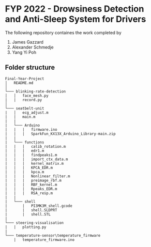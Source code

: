 # FYP 2022 - Drowsiness Detection and Anti-Sleep System for Drivers

The following repository containes the work completed by
1. James Gazzard
2. Alexander Schmedje
3. Yang Yi Poh

## Folder structure
```
Final-Year-Project
│   README.md    
│
└─── blinking-rate-detection
│   │   face_mesh.py
|   |   record.py
│   
└─── seatbelt-unit
|   │   ecg_adjust.m
|   |   main.m
|   |
|   └─── Arduino
|   |   |   firmware.ino
|   |   |   SparkFun_KX13X_Arduino_Library-main.zip
|   |
|   └─── functions
|   |   |   calib_rotation.m
|   |   |   edr1.m
|   |   |   findpeaks1.m
|   |   |   import_ctx_data.m
|   |   |   kernel_matrix.m
|   |   |   KPCA_EDR.m
|   |   |   kpca.m
|   |   |   Nonlinear_filter.m
|   |   |   preimage_rbf.m
|   |   |   RBF_kernel.m
|   |   |   Rpeaks_EDR.m
|   |   |   RSA_resp.m
|   |
|   └─── shell
|       |   PI3MK3M_shell.gcode
|       |   shell.SLDPRT
|       |   shell.STL
|
└─── steering-visualisation
|   |   plotting.py
|
└─── temperature-sensor\temperature_firmware
    |   temperature_firmware.ino
```

